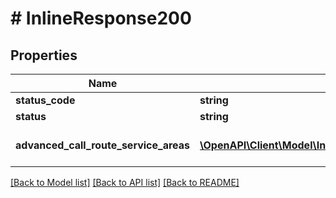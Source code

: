 # # InlineResponse200

## Properties

Name | Type | Description | Notes
------------ | ------------- | ------------- | -------------
**status_code** | **string** | 200 | [optional]
**status** | **string** | Success | [optional]
**advanced_call_route_service_areas** | [**\OpenAPI\Client\Model\InlineResponse200AdvancedCallRouteServiceAreas[]**](InlineResponse200AdvancedCallRouteServiceAreas.md) | List of service areas | [optional]

[[Back to Model list]](../../README.md#models) [[Back to API list]](../../README.md#endpoints) [[Back to README]](../../README.md)

